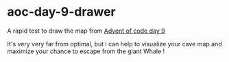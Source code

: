 # aoc-day-9-drawer

A rapid test to draw the map from [Advent of code day 9](https://adventofcode.com/2021/day/9)

It's very very far from optimal, but i can help to visualize your cave map and maximize your chance to escape from the giant Whale !
